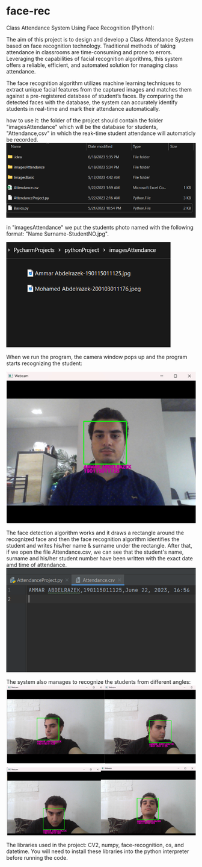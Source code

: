 # face-rec
Class Attendance System Using Face Recognition (Python):

The aim of this project is to design and develop a Class Attendance System based on face recognition technology. Traditional methods of taking attendance in classrooms are time-consuming and prone to errors. Leveraging the capabilities of facial recognition algorithms, this system offers a reliable, efficient, and automated solution for managing class attendance.

The face recognition algorithm utilizes machine learning techniques to extract unique facial features from the captured images and matches them against a pre-registered database of student’s faces. By comparing the detected faces with the database, the system can accurately identify students in real-time and mark their attendance automatically.

how to use it:
the folder of the projcet should contain the folder "imagesAttendance" which will be the database for students, "Attendance,csv" in which the reak-time student attendance will automaticly be recorded.
![Diagram](imgs/folder.png)

in "imagesAttendance" we put the students photo named with the following format: 
"Name Surname-StudentNO.jpg".


![Diagram](imgs/data.png)

When we run the program, the camera window pops up and the program starts recognizing the student:

![Diagram](imgs/detect.png)

The face detection algorithm works and it draws a rectangle around the recognized face and then the face recognition algorithm identifies the student and writes his/her name & surname under the rectangle.
After that, if we open the file Attendance.csv, we can see that the student's name, surname and his/her student number have been written with the exact date amd time of attendance.
![Diagram](imgs/record.png)

The system also manages to recognize the students from different angles:
![Diagram](imgs/angles.png)


The libraries used in the project: CV2, numpy, face-recognition, os, and datetime.
You will need to install these libraries into the python interpreter before running the code. 

